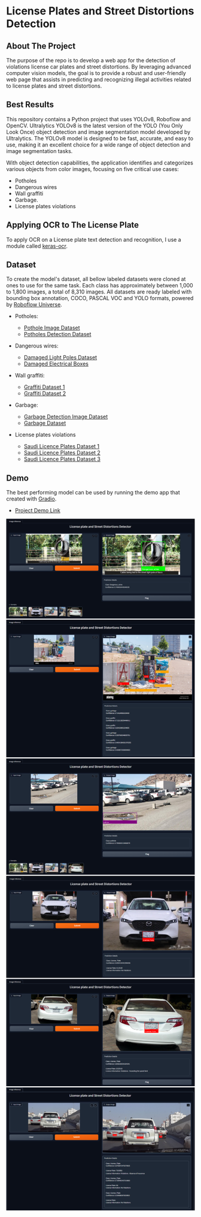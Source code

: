 # License Plates and Street Distortions Detection

## About The Project

The purpose of the repo is to develop a web app for the detection of violations license car plates and street distortions. By leveraging advanced computer vision models, the goal is to provide a robust and user-friendly web page that assists in predicting and recognizing illegal activities related to license plates and street distortions. 

## Best Results
This repository contains a Python project that uses YOLOv8, Roboflow and OpenCV. Ultralytics YOLOv8 is the latest version of the YOLO (You Only Look Once) object detection and image segmentation model developed by Ultralytics. The YOLOv8 model is designed to be fast, accurate, and easy to use, making it an excellent choice for a wide range of object detection and image segmentation tasks.

With object detection capabilities, the application identifies and categorizes various objects from color images, focusing on five critical use cases:
- Potholes
- Dangerous wires
- Wall graffiti
- Garbage.
- License plates violations


## Applying OCR to The License Plate
To apply OCR on a License plate text detection and recognition, I use a module called [keras-ocr](https://keras-ocr.readthedocs.io/en/latest/). 


## Dataset
To create the model's dataset, all bellow labeled datasets were cloned at ones to use for the same task. Each class has approximately between 1,000 to 1,800 images, a total of 8,310 images.
All datasets are ready labeled with bounding box annotation, COCO, PASCAL VOC and YOLO formats, powered by [Roboflow Universe](https://universe.roboflow.com/).

- Potholes:
  - [Pothole Image Dataset](https://universe.roboflow.com/belajar-y9rv6/pothole-projet/dataset/4)
  - [Potholes Detection Dataset](https://universe.roboflow.com/latifa-aloufi-cfd5y/potholes-detection740)

- Dangerous wires:
  - [Damaged Light Poles Dataset](https://universe.roboflow.com/umut/27agu/browse?queryText=class%3Akapakyok&pageSize=200&startingIndex=400&browseQuery=true)
  - [Damaged Electrical Boxes](https://universe.roboflow.com/xtu-zylqw/dsadsadsadas)

- Wall graffiti:
  - [Graffiti Dataset 1](https://universe.roboflow.com/feda/my-dataset-uda6e/dataset/1)
  - [Graffiti Dataset 2](https://universe.roboflow.com/workspace-2-iz9jz/graffiti-5sa0t)

- Garbage:
  - [Garbage Detection Image Dataset](https://universe.roboflow.com/universidad-carlos-iii-de-madrid-i1yfs/final-garbage-detection/dataset/1)
  - [Garbage Dataset](https://universe.roboflow.com/universidad-carlos-iii-de-madrid-i1yfs/4-better-garbage-detection)

- License plates violations
  - [Saudi Licence Plates Dataset 1](https://universe.roboflow.com/nawaf-barboud/saudi-plates)
  - [Saudi Licence Plates Dataset 2](https://universe.roboflow.com/elm/lpr-2eg4q)
  - [Saudi Licence Plates Dataset 3](https://universe.roboflow.com/scpm/scpm-ngswi)
 

## Demo
The best performing model can be used by running the demo app that created with [Gradio](https://www.gradio.app/).

- [Project Demo Link](https://0772ed902cdb0a3274.gradio.live/)

![alt text](demo_gradio1.png)
![alt text](demo_gradio2.png)
![alt text](demo_gradio3.png)
![alt text](demo_gradio4.png)
![alt text](demo_gradio5.png)
![alt text](demo_gradio6.png)




